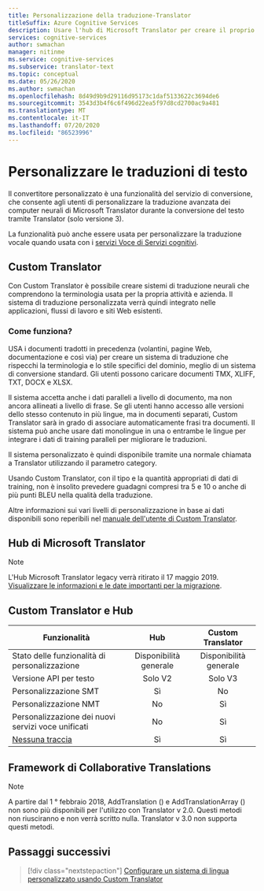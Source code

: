 ```yaml
---
title: Personalizzazione della traduzione-Translator
titleSuffix: Azure Cognitive Services
description: Usare l'hub di Microsoft Translator per creare il proprio sistema di traduzione automatica usando la terminologia e lo stile preferiti.
services: cognitive-services
author: swmachan
manager: nitinme
ms.service: cognitive-services
ms.subservice: translator-text
ms.topic: conceptual
ms.date: 05/26/2020
ms.author: swmachan
ms.openlocfilehash: 8d49d9b9d29116d95173c1daf5133622c3694de6
ms.sourcegitcommit: 3543d3b4f6c6f496d22ea5f97d8cd2700ac9a481
ms.translationtype: MT
ms.contentlocale: it-IT
ms.lasthandoff: 07/20/2020
ms.locfileid: "86523996"
---
```

# <a name="customize-your-text-translations"></a>Personalizzare le traduzioni di testo

Il convertitore personalizzato è una funzionalità del servizio di conversione, che consente agli utenti di personalizzare la traduzione avanzata dei computer neurali di Microsoft Translator durante la conversione del testo tramite Translator (solo versione 3).

La funzionalità può anche essere usata per personalizzare la traduzione vocale quando usata con i [servizi Voce di Servizi cognitivi](https://docs.microsoft.com/azure/cognitive-services/speech-service/).

## <a name="custom-translator"></a>Custom Translator

Con Custom Translator è possibile creare sistemi di traduzione neurali che comprendono la terminologia usata per la propria attività e azienda. Il sistema di traduzione personalizzata verrà quindi integrato nelle applicazioni, flussi di lavoro e siti Web esistenti.

### <a name="how-does-it-work"></a>Come funziona?

USA i documenti tradotti in precedenza (volantini, pagine Web, documentazione e così via) per creare un sistema di traduzione che rispecchi la terminologia e lo stile specifici del dominio, meglio di un sistema di conversione standard. Gli utenti possono caricare documenti TMX, XLIFF, TXT, DOCX e XLSX.  

Il sistema accetta anche i dati paralleli a livello di documento, ma non ancora allineati a livello di frase. Se gli utenti hanno accesso alle versioni dello stesso contenuto in più lingue, ma in documenti separati, Custom Translator sarà in grado di associare automaticamente frasi tra documenti.  Il sistema può anche usare dati monolingue in una o entrambe le lingue per integrare i dati di training paralleli per migliorare le traduzioni.

Il sistema personalizzato è quindi disponibile tramite una normale chiamata a Translator utilizzando il parametro category.

Usando Custom Translator, con il tipo e la quantità appropriati di dati di training, non è insolito prevedere guadagni compresi tra 5 e 10 o anche di più punti BLEU nella qualità della traduzione.

Altre informazioni sui vari livelli di personalizzazione in base ai dati disponibili sono reperibili nel [manuale dell'utente di Custom Translator](https://aka.ms/CustomTranslatorDocs).


## <a name="microsoft-translator-hub"></a>Hub di Microsoft Translator

> [!NOTE]
> L'Hub Microsoft Translator legacy verrà ritirato il 17 maggio 2019. [Visualizzare le informazioni e le date importanti per la migrazione](https://www.microsoft.com/translator/business/hub/).  

## <a name="custom-translator-versus-hub"></a>Custom Translator e Hub

| Funzionalità | Hub | Custom Translator |
| ------- | :-: | :---------------: |
|Stato delle funzionalità di personalizzazione    | Disponibilità generale    | Disponibilità generale |
| Versione API per testo    | Solo V2    | Solo V3 |
| Personalizzazione SMT    | Sì    | No |
| Personalizzazione NMT    | No    | Sì |
| Personalizzazione dei nuovi servizi voce unificati    | No    | Sì |
| [Nessuna traccia](https://www.aka.ms/notrace) | Sì    | Sì |

## <a name="collaborative-translations-framework"></a>Framework di Collaborative Translations

> [!NOTE]
> A partire dal 1 ° febbraio 2018, AddTranslation () e AddTranslationArray () non sono più disponibili per l'utilizzo con Translator v 2.0. Questi metodi non riusciranno e non verrà scritto nulla. Translator v 3.0 non supporta questi metodi.

## <a name="next-steps"></a>Passaggi successivi

> [!div class="nextstepaction"]
> [Configurare un sistema di lingua personalizzato usando Custom Translator](https://aka.ms/CustomTranslatorDocs)
